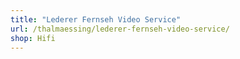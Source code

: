 ```yaml
---
title: "Lederer Fernseh Video Service"
url: /thalmaessing/lederer-fernseh-video-service/
shop: Hifi
---
```

